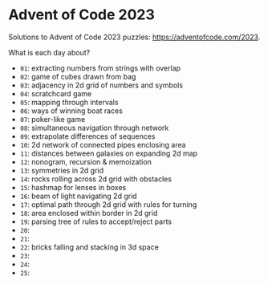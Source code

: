 # Advent of Code 2023

Solutions to Advent of Code 2023 puzzles: https://adventofcode.com/2023.

What is each day about?
- `01`: extracting numbers from strings with overlap
- `02`: game of cubes drawn from bag
- `03`: adjacency in 2d grid of numbers and symbols
- `04`: scratchcard game
- `05`: mapping through intervals
- `06`: ways of winning boat races
- `07`: poker-like game
- `08`: simultaneous navigation through network
- `09`: extrapolate differences of sequences
- `10`: 2d network of connected pipes enclosing area
- `11`: distances between galaxies on expanding 2d map
- `12`: nonogram, recursion & memoization
- `13`: symmetries in 2d grid
- `14`: rocks rolling across 2d grid with obstacles
- `15`: hashmap for lenses in boxes
- `16`: beam of light navigating 2d grid
- `17`: optimal path through 2d grid with rules for turning
- `18`: area enclosed within border in 2d grid
- `19`: parsing tree of rules to accept/reject parts
- `20`:
- `21`:
- `22`: bricks falling and stacking in 3d space
- `23`:
- `24`:
- `25`:
